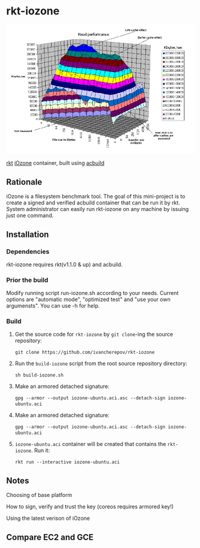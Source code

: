 # rkt-iozone
![](https://github.com/IvanCherepov/rkt-iozone/blob/master/assets/read.gif)

 [rkt](https://coreos.com/rkt) [iOzone](http://www.iozone.org) container, built using [acbuild](https://github.com/appc/acbuild)

## Rationale
 iOzone is a filesystem benchmark tool. The goal of this mini-project is to create a signed and verified acbuild container that can be run it by rkt. System administrator can easily run rkt-iozone on any machine by issuing just one command. 

## Installation

### Dependencies
rkt-iozone requires rkt(v1.1.0 & up) and acbuild.

### Prior the build
Modify running script run-iozone.sh according to your needs. Current options are "automatic mode", "optimized test" and "use your own argumensts". You can use -h for help. 

### Build
1. Get the source code for `rkt-iozone` by `git clone`-ing the source repository:
   ```
   git clone https://github.com/ivancherepov/rkt-iozone
   ```

2. Run the `build-iozone` script from the root source repository directory:
   ```
   sh build-iozone.sh
   ```

3. Make an armored detached signature:
   ```
   gpg --armor --output iozone-ubuntu.aci.asc --detach-sign iozone-ubuntu.aci
   ```

4. Make an armored detached signature:
   ```
   gpg --armor --output iozone-ubuntu.aci.asc --detach-sign iozone-ubuntu.aci

5. `iozone-ubuntu.aci` container will be created that contains the `rkt-iozone`. Run it:
   ```
   rkt run --interactive iozone-ubuntu.aci
   ```
## Notes

Choosing of base platform

How to sign, verify and trust the key (coreos requires armored key!)

Using the latest verison of iOzone

## Compare EC2 and GCE

 
